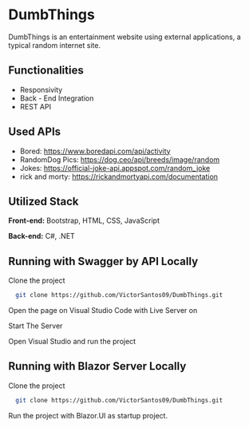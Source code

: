 
# DumbThings

DumbThings is an entertainment website using external applications,
a typical random internet site.

## Functionalities

- Responsivity
- Back - End Integration
- REST API


## Used APIs

- Bored: https://www.boredapi.com/api/activity
- RandomDog Pics: https://dog.ceo/api/breeds/image/random
- Jokes: https://official-joke-api.appspot.com/random_joke
- rick and morty: https://rickandmortyapi.com/documentation



## Utilized Stack

**Front-end:** Bootstrap, HTML, CSS, JavaScript

**Back-end:** C#, .NET


## Running with Swagger by API Locally

Clone the project

```bash
  git clone https://github.com/VictorSantos09/DumbThings.git
```

Open the page on Visual Studio Code with Live Server on

Start The Server

  Open Visual Studio and run the project

## Running with Blazor Server Locally

Clone the project

```bash
  git clone https://github.com/VictorSantos09/DumbThings.git
```

Run the project with Blazor.UI as startup project.
